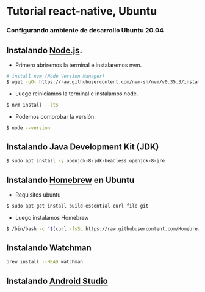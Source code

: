 # Tutorial react-native, Ubuntu
### Configurando ambiente de desarrollo Ubuntu 20.04

## Instalando [Node.js](https://nodejs.org/).

  - Primero abriremos la terminal e instalaremos nvm.

```sh
# install nvm (Node Version Manager)
$ wget -qO- https://raw.githubusercontent.com/nvm-sh/nvm/v0.35.3/install.sh | bash
```
  - Luego reiniciamos la terminal e instalamos node.

```sh
$ nvm install --lts
```
  - Podemos comprobar la versión.

```sh
$ node --version
```
## Instalando Java Development Kit (JDK)

```sh
$ sudo apt install -y openjdk-8-jdk-headless openjdk-8-jre
```

## Instalando [Homebrew](https://docs.brew.sh/Homebrew-on-Linux) en Ubuntu
 - Requisitos ubuntu
 ```sh
$ sudo apt-get install build-essential curl file git
```
 - Luego instalamos Homebrew
```sh
$ /bin/bash -c "$(curl -fsSL https://raw.githubusercontent.com/Homebrew/install/master/install.sh)"
```

## Instalando Watchman
```sh
brew install --HEAD watchman
```
## Instalando [Android Studio](https://developer.android.com/studio)
